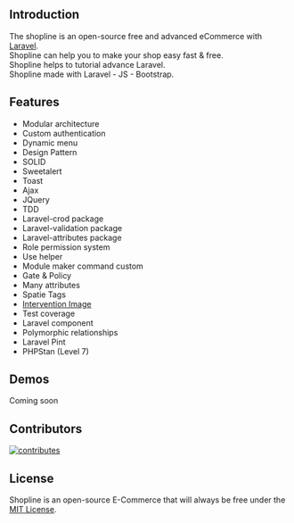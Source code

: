 ## Introduction
The shopline is an open-source free and advanced eCommerce with [Laravel](https://github.com/laravel/laravel). <br>
Shopline can help you to make your shop easy fast & free. <br>
Shopline helps to tutorial advance Laravel. <br>
Shopline made with Laravel - JS - Bootstrap.

## Features

* Modular architecture
* Custom authentication
* Dynamic menu
* Design Pattern
* SOLID
* Sweetalert
* Toast
* Ajax
* JQuery
* TDD
* Laravel-crod package
* Laravel-validation package
* Laravel-attributes package
* Role permission system
* Use helper
* Module maker command custom
* Gate & Policy
* Many attributes
* Spatie Tags
* [Intervention Image](https://github.com/Intervention/image)
* Test coverage
* Laravel component
* Polymorphic relationships
* Laravel Pint
* PHPStan (Level 7)

## Demos
Coming soon

## Contributors
<a href="https://github.com/milwad-dev/shopline/graphs/contributors">
    <img src="https://opencollective.com/shopline/contributors.svg?width=890&button=false" alt="contributes">
</a>

## License
Shopline is an open-source E-Commerce that will always be free under the [MIT License](https://github.com/bagisto/bagisto/blob/master/LICENSE).
